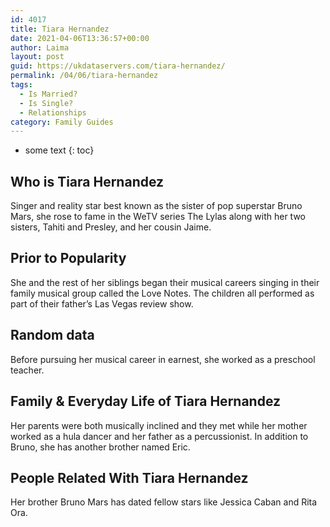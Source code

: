 ```yaml
---
id: 4017
title: Tiara Hernandez
date: 2021-04-06T13:36:57+00:00
author: Laima
layout: post
guid: https://ukdataservers.com/tiara-hernandez/
permalink: /04/06/tiara-hernandez
tags:
  - Is Married?
  - Is Single?
  - Relationships
category: Family Guides
---
```


* some text
{: toc}


## Who is Tiara Hernandez
                  
                  
                  
Singer and reality star best known as the sister of pop superstar Bruno Mars, she rose to fame in the WeTV series The Lylas along with her two sisters, Tahiti and Presley, and her cousin Jaime.
                  
              
            
              
            
                
                
                
## Prior to Popularity
                  
                  
                  
She and the rest of her siblings began their musical careers singing in their family musical group called the Love Notes. The children all performed as part of their father&#8217;s Las Vegas review show.
                  
              
            
              
            
                
                
                
## Random data
                  
                  
                  
Before pursuing her musical career in earnest, she worked as a preschool teacher.
                  
              
            
              
            
                
                
                
## Family & Everyday Life of Tiara Hernandez
                  
                  
                  
Her parents were both musically inclined and they met while her mother worked as a hula dancer and her father as a percussionist. In addition to Bruno, she has another brother named Eric.
                  
              
            
              
            
                
                
                
## People Related With Tiara Hernandez
                  
                  
                  
Her brother Bruno Mars has dated fellow stars like Jessica Caban and Rita Ora.
                  
              
            
              
            
                
              
            
              
              
            
            
              
            
          
          
          